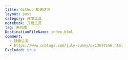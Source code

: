 ```yaml
---
title: Github 加速访问
layout: post
category: 开发工具
notebook: 开发工具
tag: 未完成
DestinationFileName: index.html
comment:
  - 镜像访问
  - https://www.cnblogs.com/july-sunny/p/13697156.html
Excluded: true
---
```


